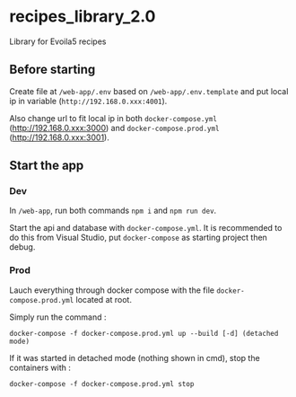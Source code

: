 # recipes_library_2.0

Library for Evoila5 recipes

## Before starting

Create file at `/web-app/.env` based on `/web-app/.env.template` and put local ip in variable (`http://192.168.0.xxx:4001`).

Also change url to fit local ip in both `docker-compose.yml` (http://192.168.0.xxx:3000) and `docker-compose.prod.yml` (http://192.168.0.xxx:3001).

## Start the app

### Dev

In `/web-app`, run both commands `npm i` and `npm run dev`.

Start the api and database with `docker-compose.yml`. It is recommended to do this from Visual Studio, put `docker-compose` as starting project then debug.

### Prod

Lauch everything through docker compose with the file `docker-compose.prod.yml` located at root.

Simply run the command :

```
docker-compose -f docker-compose.prod.yml up --build [-d] (detached mode)
```

If it was started in detached mode (nothing shown in cmd), stop the containers with :

```
docker-compose -f docker-compose.prod.yml stop
```

